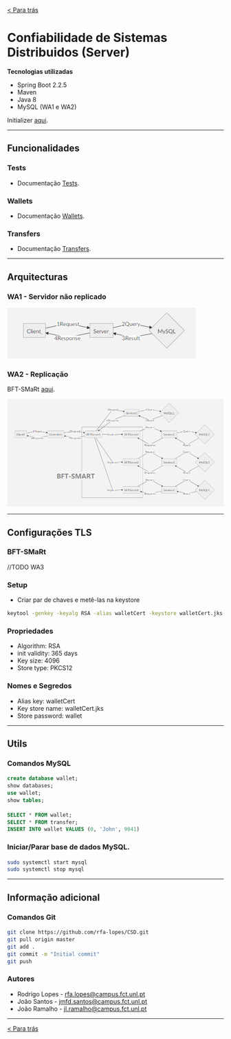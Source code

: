 [< Para trás](../README.md)
# Confiabilidade de Sistemas Distribuidos (Server)

**Tecnologias utilizadas**

* Spring Boot 2.2.5
* Maven
* Java 8
* MySQL (WA1 e WA2)

Initializer [aqui](https://start.spring.io/).

---

## Funcionalidades
### Tests
* Documentação [Tests](Documentation/TESTS.md).
### Wallets
* Documentação [Wallets](Documentation/WALLETS.md).
### Transfers
* Documentação [Transfers](Documentation/TRANSFERS.md).

---

## Arquitecturas

### WA1 - Servidor não replicado

![Servidor não replicado](Documentation/Images/WA1.png)

### WA2 - Replicação
BFT-SMaRt [aqui](https://github.com/bft-smart/library/wiki/Getting-Started-with-BFT-SMaRt).

![Replicação com BFT-SMaRt](Documentation/Images/WA2.png)

---

## Configurações TLS

### BFT-SMaRt
//TODO WA3

### Setup
* Criar par de chaves e metê-las na keystore
```bash
keytool -genkey -keyalg RSA -alias walletCert -keystore walletCert.jks -storepass wallet -validity 365 -keysize 4096 -storetype pkcs12
```

### Propriedades
* Algorithm: RSA
* init validity: 365 days
* Key size: 4096
* Store type: PKCS12

### Nomes e Segredos
* Alias key: walletCert
* Key store name: walletCert.jks
* Store password: wallet

---

## Utils
### Comandos MySQL
```SQL
create database wallet;
show databases;
use wallet;
show tables;

SELECT * FROM wallet;
SELECT * FROM transfer;
INSERT INTO wallet VALUES (0, 'John', 9041)
```
### Iniciar/Parar base de dados MySQL.
```bash
sudo systemctl start mysql
sudo systemctl stop mysql
```

---

## Informação adicional

### Comandos Git
```bash
git clone https://github.com/rfa-lopes/CSD.git
git pull origin master
git add .
git commit -m "Initial commit"
git push
```

### Autores
* Rodrigo Lopes - rfa.lopes@campus.fct.unl.pt
* João Santos - jmfd.santos@campus.fct.unl.pt
* João Ramalho - jl.ramalho@campus.fct.unl.pt

---

[< Para trás](../README.md)
